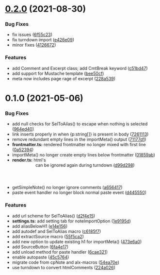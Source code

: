 # [0.2.0](https://github.com/aidenlx/marginnote-companion/compare/0.1.0...0.2.0) (2021-08-30)


### Bug Fixes

* fix issues ([6f55c23](https://github.com/aidenlx/marginnote-companion/commit/6f55c236bb89fb120d0d4269f5fc70c11ec13047))
* fix turndown import ([e426e09](https://github.com/aidenlx/marginnote-companion/commit/e426e092a3b9b9f4fc2f9d74de5c52b7a2618735))
* minor fixes ([4126672](https://github.com/aidenlx/marginnote-companion/commit/4126672685d609eaa08abd1f8a0b5b7c0e9de6ae))


### Features

* add Comment and Excerpt class; add CmtBreak keyword ([c51bd47](https://github.com/aidenlx/marginnote-companion/commit/c51bd470eb345e2630cf03b6513ebe334bf356af))
* add support for Mustache template ([bee50cf](https://github.com/aidenlx/marginnote-companion/commit/bee50cfcfc0ecf11affe910b0d46a08d9110b9cf))
* meta now includes page rage of excerpt ([228a539](https://github.com/aidenlx/marginnote-companion/commit/228a5394fb425a811676982d332cef491750394f))

# 0.1.0 (2021-05-06)


### Bug Fixes

* add null checks for SelToAilas() to escape when nothing is selected ([964ed40](https://github.com/alx-plugins/marginnote-companion/commit/964ed40d1c40741c38ea2e75af648b81328ff206))
* link inserts properly in when {p:string[]} is present in body ([7261113](https://github.com/alx-plugins/marginnote-companion/commit/7261113c61f45b93d964bcd19daa5be1e43e68c5))
* remove redundant empty lines in the importMeta() output ([71177d1](https://github.com/alx-plugins/marginnote-companion/commit/71177d1b5897b77ce001071835890ace5b46c9d4))
* **frontmatter.ts:** rendered frontmatter no longer mixed with first line ([0a52394](https://github.com/alx-plugins/marginnote-companion/commit/0a52394fe4e275e0fe6fa15f40ff25dc74674a08))
* importMeta() no longer create empty lines below frontmatter ([01859ab](https://github.com/alx-plugins/marginnote-companion/commit/01859ab99a63afabcc2f9a1f6bb63b5805b96b08))
* **render.ts:** html's <header> can be ignored again during turndown ([d99d298](https://github.com/alx-plugins/marginnote-companion/commit/d99d2986828ab8f807df2513cde65400ff21609d))
* getSimpleNote() no longer ignore comments ([a656417](https://github.com/alx-plugins/marginnote-companion/commit/a65641753bf4ace315eeeced703193c4c6b4fadd))
* paste event handler no longer block normal paste event ([d445550](https://github.com/alx-plugins/marginnote-companion/commit/d445550c9b470a4c81a76d0acfedc6c99e85f522))


### Features

* add url scheme for SelToAlias() ([d2f4e15](https://github.com/alx-plugins/marginnote-companion/commit/d2f4e15b0d3cb2c46c66db30c3d37ba1f852d718))
* **settings.ts:** add setting tab for noteImportOption ([1e9195d](https://github.com/alx-plugins/marginnote-companion/commit/1e9195db5cb8ee5d7b589896edc563492db1fdb1))
* add aliasBelowH1 ([e14e156](https://github.com/alx-plugins/marginnote-companion/commit/e14e15627f765abb40c25e97326097a51f82b110))
* add autodef and SelToAlias macro ([c6185f7](https://github.com/alx-plugins/marginnote-companion/commit/c6185f73f7fa3e529671d7bdf6ea64fbfdfeab72))
* add extractSource macro ([55f5ca2](https://github.com/alx-plugins/marginnote-companion/commit/55f5ca20a987115ed673b568a0800cc2544e3908))
* add new option to update existing h1 for importMeta() ([473e6a0](https://github.com/alx-plugins/marginnote-companion/commit/473e6a02a329173872ddb49503d2c6f33e93d371))
* add SourceButton ([6fa4e17](https://github.com/alx-plugins/marginnote-companion/commit/6fa4e17a3aeab1d92b89246032d16ab27f56c549))
* add unload method for paste handler ([6cae321](https://github.com/alx-plugins/marginnote-companion/commit/6cae321dc5753768418a63810f36317574ea2c1a))
* enable autopaste ([45c5764](https://github.com/alx-plugins/marginnote-companion/commit/45c5764a6a3d0230eadfcd2cf6810d3aedab4665))
* migrate code from cpNote and alx-macros ([54ea70e](https://github.com/alx-plugins/marginnote-companion/commit/54ea70e3b19c4cd0e4710328d3270f2742609285))
* use turndown to convert htmlComments ([224a026](https://github.com/alx-plugins/marginnote-companion/commit/224a02658eb46e4f7551171c9be57cea0a094002))

